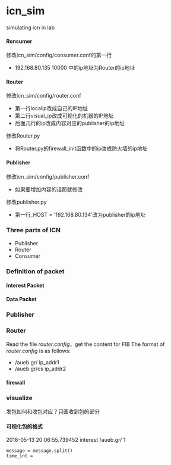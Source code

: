 # icn_sim
simulating icn in lab

#### Ronsumer
修改icn_sim/config/consumer.conf的第一行
- 192.168.80.135 10000 中的ip地址为Router的ip地址

#### Router
修改icn_sim/config/router.conf
- 第一行localip改成自己的IP地址
- 第二行visual_ip改成可视化的机器的IP地址
- 后面几行的ip改成内容对应的publisher的ip地址

修改Router.py
- 将Router.py的firewall_init函数中的ip改成防火墙的ip地址

#### Publisher
修改icn_sim/config/publisher.conf
- 如果要增加内容的话那就修改

修改publisher.py
- 第一行_HOST = '192.168.80.134'改为publisher的ip地址

### Three parts of ICN
- Publisher
- Router
- Consumer

### Definition of packet
#### Interest Packet

#### Data Packet


### Publisher

### Router
Read the file *router.config*，get the content for FIB
The format of *router.config* is as follows:

- /aueb.gr/   ip_addr1
- /aueb.gr/cs ip_addr2

#### firewall

### visualize
发包如何和收包对应？只画收到包的部分
#### 可视化包的格式
2018-05-13 20:06:55.739452 interest /aueb.gr/ 1
```
message = message.split()
time_int =
```